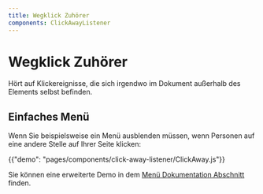 ```yaml
---
title: Wegklick Zuhörer
components: ClickAwayListener
---
```


# Wegklick Zuhörer

<p class="description">Hört auf Klickereignisse, die sich irgendwo im Dokument außerhalb des Elements selbst befinden.</p>

## Einfaches Menü

Wenn Sie beispielsweise ein Menü ausblenden müssen, wenn Personen auf eine andere Stelle auf Ihrer Seite klicken:

{{"demo": "pages/components/click-away-listener/ClickAway.js"}}

Sie können eine erweiterte Demo in dem [Menü Dokumentation Abschnitt](/components/menus/#menulist-composition) finden.